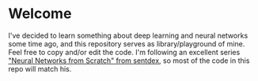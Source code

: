 # Welcome
I've decided to learn something about deep learning and neural networks some time ago, and this repository serves as library/playground of mine. Feel free to copy and/or edit the code. I'm following an excellent series ["Neural Networks from Scratch" from sentdex](https://www.youtube.com/watch?v=Wo5dMEP_BbI&list=PLQVvvaa0QuDcjD5BAw2DxE6OF2tius3V3), so most of the code in this repo will match his.